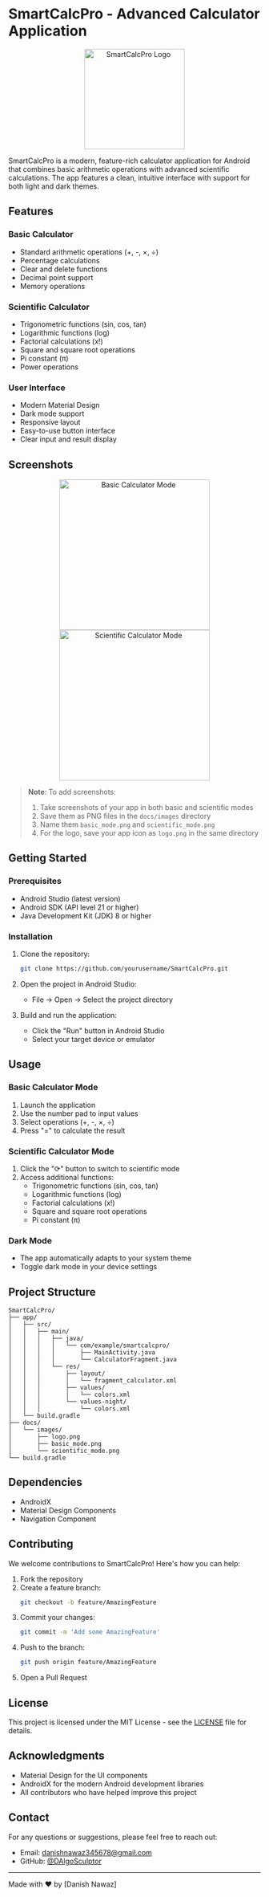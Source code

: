 # SmartCalcPro - Advanced Calculator Application

<div align="center">
  <img src="docs/images/D:\SmartCalcPro\docs\images\WhatsApp Image 2025-04-21 at 04.05.51_4ec22e1c.jpg" alt="SmartCalcPro Logo" width="200"/>
</div>

SmartCalcPro is a modern, feature-rich calculator application for Android that combines basic arithmetic operations with advanced scientific calculations. The app features a clean, intuitive interface with support for both light and dark themes.

## Features

### Basic Calculator
- Standard arithmetic operations (+, -, ×, ÷)
- Percentage calculations
- Clear and delete functions
- Decimal point support
- Memory operations

### Scientific Calculator
- Trigonometric functions (sin, cos, tan)
- Logarithmic functions (log)
- Factorial calculations (x!)
- Square and square root operations
- Pi constant (π)
- Power operations

### User Interface
- Modern Material Design
- Dark mode support
- Responsive layout
- Easy-to-use button interface
- Clear input and result display

## Screenshots

<div align="center">
  <img src="docs/images/D:\SmartCalcPro\docs\images\WhatsApp Image 2025-04-21 at 04.05.52_6c0ab38f.jpg" alt="Basic Calculator Mode" width="300"/>
  <img src="docs/images/D:\SmartCalcPro\docs\images\WhatsApp Image 2025-04-21 at 04.05.52_7bd11b10.jpg" alt="Scientific Calculator Mode" width="300"/>
</div>

> **Note**: To add screenshots:
> 1. Take screenshots of your app in both basic and scientific modes
> 2. Save them as PNG files in the `docs/images` directory
> 3. Name them `basic_mode.png` and `scientific_mode.png`
> 4. For the logo, save your app icon as `logo.png` in the same directory

## Getting Started

### Prerequisites
- Android Studio (latest version)
- Android SDK (API level 21 or higher)
- Java Development Kit (JDK) 8 or higher

### Installation
1. Clone the repository:
   ```bash
   git clone https://github.com/yourusername/SmartCalcPro.git
   ```

2. Open the project in Android Studio:
   - File -> Open -> Select the project directory

3. Build and run the application:
   - Click the "Run" button in Android Studio
   - Select your target device or emulator

## Usage

### Basic Calculator Mode
1. Launch the application
2. Use the number pad to input values
3. Select operations (+, -, ×, ÷)
4. Press "=" to calculate the result

### Scientific Calculator Mode
1. Click the "⟳" button to switch to scientific mode
2. Access additional functions:
   - Trigonometric functions (sin, cos, tan)
   - Logarithmic functions (log)
   - Factorial calculations (x!)
   - Square and square root operations
   - Pi constant (π)

### Dark Mode
- The app automatically adapts to your system theme
- Toggle dark mode in your device settings

## Project Structure

```
SmartCalcPro/
├── app/
│   ├── src/
│   │   ├── main/
│   │   │   ├── java/
│   │   │   │   └── com/example/smartcalcpro/
│   │   │   │       ├── MainActivity.java
│   │   │   │       └── CalculatorFragment.java
│   │   │   └── res/
│   │   │       ├── layout/
│   │   │       │   └── fragment_calculator.xml
│   │   │       ├── values/
│   │   │       │   └── colors.xml
│   │   │       └── values-night/
│   │   │           └── colors.xml
│   └── build.gradle
├── docs/
│   └── images/
│       ├── logo.png
│       ├── basic_mode.png
│       └── scientific_mode.png
└── build.gradle
```

## Dependencies

- AndroidX
- Material Design Components
- Navigation Component

## Contributing

We welcome contributions to SmartCalcPro! Here's how you can help:

1. Fork the repository
2. Create a feature branch:
   ```bash
   git checkout -b feature/AmazingFeature
   ```
3. Commit your changes:
   ```bash
   git commit -m 'Add some AmazingFeature'
   ```
4. Push to the branch:
   ```bash
   git push origin feature/AmazingFeature
   ```
5. Open a Pull Request

## License

This project is licensed under the MIT License - see the [LICENSE](LICENSE) file for details.

## Acknowledgments

- Material Design for the UI components
- AndroidX for the modern Android development libraries
- All contributors who have helped improve this project

## Contact

For any questions or suggestions, please feel free to reach out:

- Email: danishnawaz345678@gmail.com 
- GitHub: [@DAlgoSculptor](https://github.com/DAlgoSculptor)

---

Made with ❤️ by [Danish Nawaz] 

